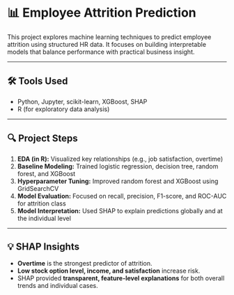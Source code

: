 # 📊 Employee Attrition Prediction

This project explores machine learning techniques to predict employee attrition using structured HR data. It focuses on building interpretable models that balance performance with practical business insight.

---

## 🛠️ Tools Used
- Python, Jupyter, scikit-learn, XGBoost, SHAP
- R (for exploratory data analysis)

---

## 🔍 Project Steps
1. **EDA (in R):** Visualized key relationships (e.g., job satisfaction, overtime)
2. **Baseline Modeling:** Trained logistic regression, decision tree, random forest, and XGBoost
3. **Hyperparameter Tuning:** Improved random forest and XGBoost using GridSearchCV
4. **Model Evaluation:** Focused on recall, precision, F1-score, and ROC-AUC for attrition class
5. **Model Interpretation:** Used SHAP to explain predictions globally and at the individual level

---

## 💡 SHAP Insights
- **Overtime** is the strongest predictor of attrition.
- **Low stock option level, income, and satisfaction** increase risk.
- SHAP provided **transparent, feature-level explanations** for both overall trends and individual cases.
